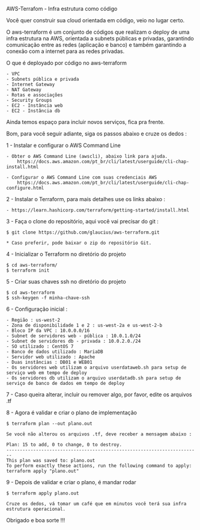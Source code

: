 AWS-Terrafom - Infra estrutura como código

Você quer construir sua cloud orientada em código, veio no lugar certo.

O aws-terraform é um conjunto de códigos que realizam o deploy de uma infra estrutura na AWS, orientada a subnets públicas e privadas, garantindo comunicação entre as redes (aplicação e banco) e também garantindo a conexão com a internet para as redes privadas.

O que é deployado por código no aws-terraform

    - VPC 
    - Subnets pública e privada
    - Internet Gateway
    - NAT Gateway
    - Rotas e associações
    - Security Groups
    - EC2 - Instância web
    - EC2 - Instância db
    
Ainda temos espaço para incluir novos serviços, fica pra frente.

Bom, para você seguir adiante, siga os passos abaixo e cruze os dedos :

1 - Instalar e configurar o AWS Command Line 

    - Obter o AWS Command Line (awscli), abaixo link para ajuda.
        https://docs.aws.amazon.com/pt_br/cli/latest/userguide/cli-chap-install.html
    
    - Configurar o AWS Command Line com suas credenciais AWS 
        https://docs.aws.amazon.com/pt_br/cli/latest/userguide/cli-chap-configure.html


2 - Instalar o Terraform, para mais detalhes use os links abaixo :

    - https://learn.hashicorp.com/terraform/getting-started/install.html


3 - Faça o clone do repositório, aqui você vai precisar do git :

    $ git clone https://github.com/glaucius/aws-terraform.git

    * Caso preferir, pode baixar o zip do repositório Git.

4 - Inicializar o Terraform no diretório do projeto

    $ cd aws-terraform/
    $ terraform init

5 - Criar suas chaves ssh no diretório do projeto

    $ cd aws-terraform
    $ ssh-keygen -f minha-chave-ssh

6 - Configuração inicial :

    - Região : us-west-2
    - Zona de disponibilidade 1 e 2 : us-west-2a e us-west-2-b
    - Bloco IP da VPC : 10.0.0.0/16
    - Subnet de servidores web - pública : 10.0.1.0/24
    - Subnet de servidores db - privada : 10.0.2.0./24
    - SO utilizado : CentOS 7
    - Banco de dados utilizado : MariaDB
    - Servidor web utilizado : Apache
    - Duas instâncias : DB01 e WEB01
    - Os servidores web utilizam o arquivo userdataweb.sh para setup de serviço web em tempo de deploy
    - Os servidores db utilizam o arquivo userdatadb.sh para setup de serviço de banco de dados em tempo de deploy

7 - Caso queira alterar, incluir ou remover algo, por favor, edite os arquivos .tf

8 - Agora é validar e criar o plano de implementação 

    $ terraform plan --out plano.out

    Se você não alterou os arquivos .tf, deve receber a mensagem abaixo :

    Plan: 15 to add, 0 to change, 0 to destroy.
    ------------------------------------------------------------------------
    This plan was saved to: plano.out
    To perform exactly these actions, run the following command to apply:
    terraform apply "plano.out"

9 - Depois de validar e criar o plano, é mandar rodar 

    $ terraform apply plano.out

    Cruze os dedos, vá tomar um café que em minutos você terá sua infra estrutura operacional.

Obrigado e boa sorte !!!









